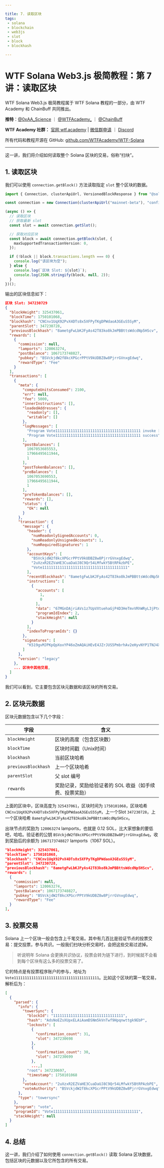 ```yaml
---

title: 7. 读取区块
tags:
 - solana
 - blockchain
 - web3js
 - slot
 - block
 - blockhash

---
```


# WTF Solana Web3.js 极简教程：第 7 讲：读取区块

WTF Solana Web3.js 极简教程属于 WTF Solana 教程的一部分，由 WTF Academy 和 ChainBuff 共同推出。

**推特**：[@0xAA_Science](https://twitter.com/0xAA_Science) ｜ [@WTFAcademy_](https://twitter.com/WTFAcademy_) ｜ [@ChainBuff](https://twitter.com/ChainBuff)

**WTF Academy 社群：** [官网 wtf.academy](https://wtf.academy) | [微信群申请](https://docs.google.com/forms/d/e/1FAIpQLSe4KGT8Sh6sJ7hedQRuIYirOoZK_85miz3dw7vA1-YjodgJ-A/viewform?usp=sf_link) ｜ [Discord](https://discord.gg/5akcruXrsk)

所有代码和教程开源在 GitHub: [github.com/WTFAcademy/WTF-Solana](https://github.com/WTFAcademy/WTF-Solana)

---

这一讲，我们将介绍如何读取整个 Solana 区块的交易，俗称“扫块”。

## 1. 读取区块

我们可以使用 `connection.getBlock()` 方法读取指定 `slot` 整个区块的数据。

```ts
import { Connection, clusterApiUrl, VersionedBlockResponse } from "@solana/web3.js";

const connection = new Connection(clusterApiUrl("mainnet-beta"), "confirmed");

(async () => {
  // 读取区块
  // 获取最新 slot
  const slot = await connection.getSlot();

  // 获取对应区块
  const block = await connection.getBlock(slot, {
    maxSupportedTransactionVersion: 0,
  });

  if (!block || block.transactions.length === 0) {
    console.log("该区块为空");
  } else {
    console.log(`区块 Slot: ${slot}`);
    console.log(JSON.stringify(block, null, 2));
  }
})();
```

输出的区块信息如下：

```json
区块 Slot: 347230729
{
  "blockHeight": 325437061,
  "blockTime": 1750101068,
  "blockhash": "CNCnv1UqX92PvX4DTs8x5XFPyTKgDPWdaoA3GEuS5SyM",
  "parentSlot": 347230728,
  "previousBlockhash": "8ametgFwLbKJFyAs42T83ko8kJmPBBttsWdcdNp5HScv",
  "rewards": [
    {
      "commission": null,
      "lamports": 120063274,
      "postBalance": 1067173748827,
      "pubkey": "BSVckjdW2f8kcXPGcrPPtV9kUDBZ8w8PjrrGVnxgEdwq",
      "rewardType": "Fee"
    }
  ],
  "transactions": [
    {
      "meta": {
        "computeUnitsConsumed": 2100,
        "err": null,
        "fee": 5000,
        "innerInstructions": [],
        "loadedAddresses": {
          "readonly": [],
          "writable": []
        },
        "logMessages": [
          "Program Vote111111111111111111111111111111111111111 invoke [1]",
          "Program Vote111111111111111111111111111111111111111 success"
        ],
        "postBalances": [
          1067053685553,
          17966495611944,
          1
        ],
        "postTokenBalances": [],
        "preBalances": [
          1067053690553,
          17966495611944,
          1
        ],
        "preTokenBalances": [],
        "rewards": [],
        "status": {
          "Ok": null
        }
      },
      "transaction": {
        "message": {
          "header": {
            "numReadonlySignedAccounts": 0,
            "numReadonlyUnsignedAccounts": 1,
            "numRequiredSignatures": 1
          },
          "accountKeys": [
            "BSVckjdW2f8kcXPGcrPPtV9kUDBZ8w8PjrrGVnxgEdwq",
            "2uXzxR2EZVaHE3CuaDaUJ8C9Qr54LMfwkY5BtRPAzbPE",
            "Vote111111111111111111111111111111111111111"
          ],
          "recentBlockhash": "8ametgFwLbKJFyAs42T83ko8kJmPBBttsWdcdNp5HScv",
          "instructions": [
            {
              "accounts": [
                1,
                0
              ],
              "data": "67MGnDAjriAVs1z7UpVXtuehaGjP4D3HeTmvVRhWRyL3jPtdCpaZ7w7855CVcHAuMANL6waDJNcEZ4rW3cuKf2Cbeeos2UnfKrn56Wu7X7LxPc3Wa4UdVhYaZY1vMsGEPyFXZ2UdjPc5n32kwqvkg6G48LFEo6hgAzXeuQXKrfMZNrGcRQjv5zFY8dfCme2ozHvyVzpY4F",
              "programIdIndex": 2,
              "stackHeight": null
            }
          ],
          "indexToProgramIds": {}
        },
        "signatures": [
          "K519gvMJPKpQpXoxYP46oZmAQAiHEvE4JZrJUS5PmbrhAv2eHyvNYP1TNJ4XYgzKx2Q9YJnUHh2pgsynkxfb2CN"
        ]
      },
      "version": "legacy"
    },
    ... 区块中其他交易,
  ]
}
```

我们可以看到，它主要包含区块元数据和该区块的所有交易。

## 2. 区块元数据

区块元数据包含以下几个字段：

| 字段                  | 含义                                        |
| ------------------- | ----------------------------------------- | 
| `blockHeight`       | 区块的高度（包含区块数）                              | 
| `blockTime`         | 区块时间戳（Unix时间）                             | 
| `blockhash`         | 当前区块哈希                                    | 
| `previousBlockhash` | 上一个区块哈希                                   | 
| `parentSlot`        | 父 slot 编号                                 | 
| `rewards`           | 奖励记录，奖励给验证者的 SOL 收益（如手续费、投票奖励）            | 

上面的区块中，区块高度为 `325437061`，区块时间为 `1750101068`，区块哈希 `CNCnv1UqX92PvX4DTs8x5XFPyTKgDPWdaoA3GEuS5SyM`，上一个Slot `347230728`，上一个区块哈希 `8ametgFwLbKJFyAs42T83ko8kJmPBBttsWdcdNp5HScv`。

出块节点的奖励为 `120063274` lamports，也就是 0.12 SOL，比大家想象的要低吧，哈哈。验证者的公钥 `BSVckjdW2f8kcXPGcrPPtV9kUDBZ8w8PjrrGVnxgEdwq`，收到奖励后的余额为 `1067173748827` lamports（1067 SOL）。

```json
"blockHeight": 325437061,
"blockTime": 1750101068,
"blockhash": "CNCnv1UqX92PvX4DTs8x5XFPyTKgDPWdaoA3GEuS5SyM",
"parentSlot": 347230728,
"previousBlockhash": "8ametgFwLbKJFyAs42T83ko8kJmPBBttsWdcdNp5HScv",
"rewards": [
  {
    "commission": null,
    "lamports": 120063274,
    "postBalance": 1067173748827,
    "pubkey": "BSVckjdW2f8kcXPGcrPPtV9kUDBZ8w8PjrrGVnxgEdwq",
    "rewardType": "Fee"
  }
],
```

## 3. 投票交易

Solana 上一个区块一般会包含上千笔交易。其中有几百比是验证节点的投票交易：提交投票，参与共识。一般我们扫块分析交易时，会把这些交易过滤掉。

> 听说明年 Solana 会更换共识协议，投票会转为链下进行，到时候就不会看到每个区块有这么多的投票交易了。

它的特点是有投票程序账户的参与，地址为 `Vote111111111111111111111111111111111111111`。比如这个区块的第一笔交易，解析后为：

```json
[
  {
    "parsed": {
      "info": {
        "towerSync": {
          "blockId": "11111111111111111111111111111111",
          "hash": "AdsNoEZsXUpxELAiAamDSNm5kVnTwf9Hpqnwttgk9EbP",
          "lockouts": [
            {
              "confirmation_count": 31,
              "slot": 347230698
            },
            {
              "confirmation_count": 30,
              "slot": 347230699
            },
            ...,]
          "root": 347230697,
          "timestamp": 1750101068
        },
        "voteAccount": "2uXzxR2EZVaHE3CuaDaUJ8C9Qr54LMfwkY5BtRPAzbPE",
        "voteAuthority": "BSVckjdW2f8kcXPGcrPPtV9kUDBZ8w8PjrrGVnxgEdwq"
      },
      "type": "towersync"
    },
    "program": "vote",
    "programId": "Vote111111111111111111111111111111111111111",
    "stackHeight": null
  }
]
```

## 4. 总结

这一讲，我们介绍了如何使用 `connection.getBlock()` 读取 Solana 区块数据，包括区块的元数据以及它所包含的所有交易。

